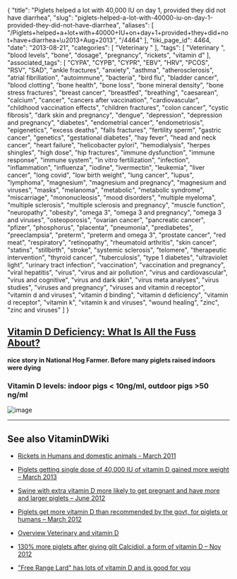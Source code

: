 {
    "title": "Piglets helped a lot with 40,000 IU on day 1, provided they did not have diarrhea",
    "slug": "piglets-helped-a-lot-with-40000-iu-on-day-1-provided-they-did-not-have-diarrhea",
    "aliases": [
        "/Piglets+helped+a+lot+with+40000+IU+on+day+1+provided+they+did+not+have+diarrhea+\u2013+Aug+2013",
        "/4464"
    ],
    "tiki_page_id": 4464,
    "date": "2013-08-21",
    "categories": [
        "Veterinary "
    ],
    "tags": [
        "Veterinary ",
        "blood levels",
        "bone",
        "dosage",
        "pregnancy",
        "rickets",
        "vitamin d"
    ],
    "associated_tags": [
        "CYPA",
        "CYPB",
        "CYPR",
        "EBV",
        "HRV",
        "PCOS",
        "RSV",
        "SAD",
        "ankle fractures",
        "anxiety",
        "asthma",
        "atherosclerosis",
        "atrial fibrillation",
        "autoimmune",
        "bacteria",
        "bird flu",
        "bladder cancer",
        "blood clotting",
        "bone health",
        "bone loss",
        "bone mineral density",
        "bone stress fractures",
        "breast cancer",
        "breastfed",
        "breathing",
        "caesarean",
        "calcium",
        "cancer",
        "cancers after vaccination",
        "cardiovascular",
        "childhood vaccination effects",
        "children fractures",
        "colon cancer",
        "cystic fibrosis",
        "dark skin and pregnancy",
        "dengue",
        "depression",
        "depression and pregnancy",
        "diabetes",
        "endometrial cancer",
        "endometriosis",
        "epigenetics",
        "excess deaths",
        "falls fractures",
        "fertility sperm",
        "gastric cancer",
        "genetics",
        "gestational diabetes",
        "hay fever",
        "head and neck cancer",
        "heart failure",
        "helicobacter pylori",
        "hemodialysis",
        "herpes shingles",
        "high dose",
        "hip fractures",
        "immune dysfunction",
        "immune response",
        "immune system",
        "in vitro fertilization",
        "infection",
        "inflammation",
        "influenza",
        "iodine",
        "ivermectin",
        "leukemia",
        "liver cancer",
        "long covid",
        "low birth weight",
        "lung cancer",
        "lupus",
        "lymphoma",
        "magnesium",
        "magnesium and pregnancy",
        "magnesium and viruses",
        "masks",
        "melanoma",
        "metabolic",
        "metabolic syndrome",
        "miscarriage",
        "mononucleosis",
        "mood disorders",
        "multiple myeloma",
        "multiple sclerosis",
        "multiple sclerosis and pregnancy",
        "muscle function",
        "neuropathy",
        "obesity",
        "omega 3",
        "omega 3 and pregnancy",
        "omega 3 and viruses",
        "osteoporosis",
        "ovarian cancer",
        "pancreatic cancer",
        "pfizer",
        "phosphorus",
        "placenta",
        "pneumonia",
        "prediabetes",
        "preeclampsia",
        "preterm",
        "preterm and omega 3",
        "prostate cancer",
        "red meat",
        "respiratory",
        "retinopathy",
        "rheumatoid arthritis",
        "skin cancer",
        "statins",
        "stillbirth",
        "stroke",
        "systemic sclerosis",
        "telomere",
        "therapeutic intervention",
        "thyroid cancer",
        "tuberculosis",
        "type 1 diabetes",
        "ultraviolet light",
        "urinary tract infection",
        "vaccination",
        "vaccination and pregnancy",
        "viral hepatitis",
        "virus",
        "virus and air pollution",
        "virus and cardiovascular",
        "virus and cognitive",
        "virus and dark skin",
        "virus meta analyses",
        "virus studies",
        "viruses and pregnancy",
        "viruses and vitamin d receptor",
        "vitamin d and viruses",
        "vitamin d binding",
        "vitamin d deficiency",
        "vitamin d receptor",
        "vitamin k",
        "vitamin k and viruses",
        "wound healing",
        "zinc",
        "zinc and viruses"
    ]
}


## [Vitamin D Deficiency: What Is All the Fuss About?](http://nationalhogfarmer.com/nutrition/vitamin-d-deficiency-what-all-fuss-about%20)

 **nice story in National Hog Farmer.  Before many piglets raised indoors were dying** 

### Vitamin D levels: indoor pigs < 10ng/ml, outdoor pigs >50 ng/ml

<img src="https://d378j1rmrlek7x.cloudfront.net/attachments/jpeg/pig-farm.jpg" alt="image">

---

## See also VitaminDWiki

* [Rickets in Humans and domestic animals - March 2011](/posts/rickets-in-humans-and-domestic-animals)

* [Piglets getting single dose of 40,000 IU of vitamin D gained more weight – March 2013](/posts/piglets-getting-single-dose-of-40000-iu-of-vitamin-d-gained-more-weight)

* [Swine with extra vitamin D more likely to get pregnant and have more and larger piglets – June 2012](/tags/swine-with-extra-vitamin-d-more-likely-to-get-pregnant-and-have-more-and-larger-piglets-june-2012.html)

* [Piglets get more vitamin D than recommended by the govt, for piglets or humans – March 2012](/tags/piglets-get-more-vitamin-d-than-recommended-by-the-govt-for-piglets-or-humans-march-2012.html)

* [Overview Veterinary and vitamin D](/tags/overview-veterinary-and-vitamin-d.html)

* [130% more piglets after giving gilt Calcidiol, a form of vitamin D – Nov 2012](/posts/130-percent-more-piglets-after-giving-gilt-calcidiol-a-form-of-vitamin-d)

* ["Free Range Lard" has lots of vitamin D and is good for you](/posts/free-range-lard-has-lots-of-vitamin-d-and-is-good-for-you)